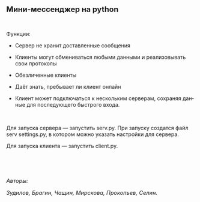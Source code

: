 <!DOCTYPE HTML PUBLIC "-//W3C//DTD HTML 4.0 Transitional//EN">
<HTML>
<HEAD>
	<META HTTP-EQUIV="CONTENT-TYPE" CONTENT="text/html; charset=windows-1252">
	<TITLE></TITLE>
	<META NAME="GENERATOR" CONTENT="OpenOffice 4.1.4  (Win32)">
	<META NAME="CREATED" CONTENT="20090416;11320264">
	<META NAME="CHANGED" CONTENT="20171202;18393851">
	<META NAME="Info 1" CONTENT="">
	<META NAME="Info 2" CONTENT="">
	<META NAME="Info 3" CONTENT="">
	<META NAME="Info 4" CONTENT="">
	<STYLE TYPE="text/css">
	<!--
		@page { size: 8.27in 11.69in; margin: 0.79in }
		P { margin-bottom: 0.08in; so-language: zxx }
	-->
	</STYLE>
</HEAD>
<BODY LANG="de-DE" LINK="#000080" VLINK="#800000" DIR="LTR">
<P LANG="ru-RU" STYLE="margin-bottom: 0in"><FONT SIZE=4 STYLE="font-size: 15pt"><B>&#1052;&#1080;&#1085;&#1080;-&#1084;&#1077;&#1089;&#1089;&#1077;&#1085;&#1076;&#1078;&#1077;&#1088;
&#1085;&#1072; <SPAN LANG="en-US">python</SPAN></B></FONT></P>
<P LANG="en-US" STYLE="margin-bottom: 0in"><BR>
</P>
<P LANG="ru-RU" STYLE="margin-bottom: 0in">&#1060;&#1091;&#1085;&#1082;&#1094;&#1080;&#1080;:</P>
<UL>
	<LI><P LANG="ru-RU" STYLE="margin-bottom: 0in">&#1057;&#1077;&#1088;&#1074;&#1077;&#1088;
	&#1085;&#1077; &#1093;&#1088;&#1072;&#1085;&#1080;&#1090;
	&#1076;&#1086;&#1089;&#1090;&#1072;&#1074;&#1083;&#1077;&#1085;&#1085;&#1099;&#1077;
	&#1089;&#1086;&#1086;&#1073;&#1097;&#1077;&#1085;&#1080;&#1103;</P>
	<LI><P LANG="ru-RU" STYLE="margin-bottom: 0in">&#1050;&#1083;&#1080;&#1077;&#1085;&#1090;&#1099;
	&#1084;&#1086;&#1075;&#1091;&#1090; &#1086;&#1073;&#1084;&#1077;&#1085;&#1080;&#1074;&#1072;&#1090;&#1100;&#1089;&#1103;
	&#1083;&#1102;&#1073;&#1099;&#1084;&#1080; &#1076;&#1072;&#1085;&#1085;&#1099;&#1084;&#1080;
	&#1080; &#1088;&#1077;&#1072;&#1083;&#1080;&#1079;&#1086;&#1074;&#1099;&#1074;&#1072;&#1090;&#1100;
	&#1089;&#1074;&#1086;&#1080; &#1087;&#1088;&#1086;&#1090;&#1086;&#1082;&#1086;&#1083;&#1099;</P>
	<LI><P LANG="ru-RU" STYLE="margin-bottom: 0in">&#1054;&#1073;&#1077;&#1079;&#1083;&#1080;&#1095;&#1077;&#1085;&#1085;&#1099;&#1077;
	&#1082;&#1083;&#1080;&#1077;&#1085;&#1090;&#1099;</P>
	<LI><P LANG="ru-RU" STYLE="margin-bottom: 0in">&#1044;&#1072;&#1105;&#1090;
	&#1079;&#1085;&#1072;&#1090;&#1100;, &#1087;&#1088;&#1077;&#1073;&#1099;&#1074;&#1072;&#1077;&#1090;
	&#1083;&#1080; &#1082;&#1083;&#1080;&#1077;&#1085;&#1090; &#1086;&#1085;&#1083;&#1072;&#1081;&#1085;</P>
	<LI><P LANG="ru-RU" STYLE="margin-bottom: 0in">&#1050;&#1083;&#1080;&#1077;&#1085;&#1090;
	&#1084;&#1086;&#1078;&#1077;&#1090; &#1087;&#1086;&#1076;&#1082;&#1083;&#1102;&#1095;&#1072;&#1090;&#1100;&#1089;&#1103;
	&#1082; &#1085;&#1077;&#1089;&#1082;&#1086;&#1083;&#1100;&#1082;&#1080;&#1084;
	&#1089;&#1077;&#1088;&#1074;&#1077;&#1088;&#1072;&#1084;, &#1089;&#1086;&#1093;&#1088;&#1072;&#1085;&#1103;&#1103;
	&#1076;&#1072;&#1085;&#1085;&#1099;&#1077; &#1076;&#1083;&#1103;
	&#1087;&#1086;&#1089;&#1083;&#1077;&#1076;&#1091;&#1102;&#1097;&#1077;&#1075;&#1086;
	&#1073;&#1099;&#1089;&#1090;&#1088;&#1086;&#1075;&#1086; &#1074;&#1093;&#1086;&#1076;&#1072;.</P>
</UL>
<P LANG="ru-RU" STYLE="margin-bottom: 0in"><BR>
</P>
<P LANG="ru-RU" STYLE="margin-bottom: 0in">	&#1044;&#1083;&#1103;
&#1079;&#1072;&#1087;&#1091;&#1089;&#1082;&#1072; &#1089;&#1077;&#1088;&#1074;&#1077;&#1088;&#1072;
&mdash; &#1079;&#1072;&#1087;&#1091;&#1089;&#1090;&#1080;&#1090;&#1100;
<SPAN LANG="en-US">serv.py. </SPAN>&#1055;&#1088;&#1080; &#1079;&#1072;&#1087;&#1091;&#1089;&#1082;&#1091;
&#1089;&#1086;&#1079;&#1076;&#1072;&#1090;&#1089;&#1103; &#1092;&#1072;&#1081;&#1083;
<SPAN LANG="en-US">serv settings.py, </SPAN>&#1074; &#1082;&#1086;&#1090;&#1086;&#1088;&#1086;&#1084;
&#1084;&#1086;&#1078;&#1085;&#1086; &#1091;&#1082;&#1072;&#1079;&#1072;&#1090;&#1100;
&#1085;&#1072;&#1089;&#1090;&#1088;&#1086;&#1081;&#1082;&#1080; &#1076;&#1083;&#1103;
&#1089;&#1077;&#1088;&#1074;&#1077;&#1088;&#1072;.<BR>	</P>
<P LANG="ru-RU" STYLE="margin-bottom: 0in">	&#1044;&#1083;&#1103;
&#1079;&#1072;&#1087;&#1091;&#1089;&#1082;&#1072; &#1082;&#1083;&#1080;&#1077;&#1085;&#1090;&#1072;
&mdash; &#1079;&#1072;&#1087;&#1091;&#1089;&#1090;&#1080;&#1090;&#1100;
<SPAN LANG="en-US">client.py.</SPAN></P>
<P LANG="ru-RU" STYLE="margin-bottom: 0in"><BR>
</P>
<P LANG="ru-RU" STYLE="margin-bottom: 0in"><BR>
</P>
<P LANG="ru-RU" STYLE="margin-bottom: 0in"><FONT SIZE=2 STYLE="font-size: 11pt"><I>&#1040;&#1074;&#1090;&#1086;&#1088;&#1099;:
</I></FONT>
</P>
<P LANG="ru-RU" STYLE="margin-bottom: 0in"><FONT SIZE=2 STYLE="font-size: 11pt"><I>&#1047;&#1091;&#1076;&#1080;&#1083;&#1086;&#1074;,
&#1041;&#1088;&#1072;&#1075;&#1080;&#1085;, &#1063;&#1072;&#1097;&#1080;&#1085;,
&#1052;&#1080;&#1088;&#1089;&#1082;&#1086;&#1074;&#1072;, &#1055;&#1088;&#1086;&#1082;&#1086;&#1087;&#1100;&#1077;&#1074;,
&#1057;&#1077;&#1083;&#1080;&#1085;.</I></FONT></P>
</BODY>
</HTML>